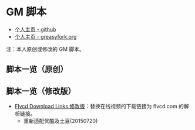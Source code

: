 GM 脚本
========

- [个人主页 - github][snquentin_github]
- [个人主页 - greasyfork.org][snquentin_greasyfork]

注：本人原创或修改的 GM 脚本。

脚本一览（原创）
---------------

脚本一览（修改版）
---------------

- [Flvcd Download Links 修改版](https://github.com/snquentin/userscript/raw/master/Flvcd-Download-Links-for-snquentin.user.js)：替换在线视频的下载链接为 flvcd.com 的解析链接。
  - 重新适配优酷及土豆(20150720)


[snquentin_github]: https://github.com/snquentin/userscript
[snquentin_greasyfork]: https://greasyfork.org/zh-CN/users/12659-jacob-yang
